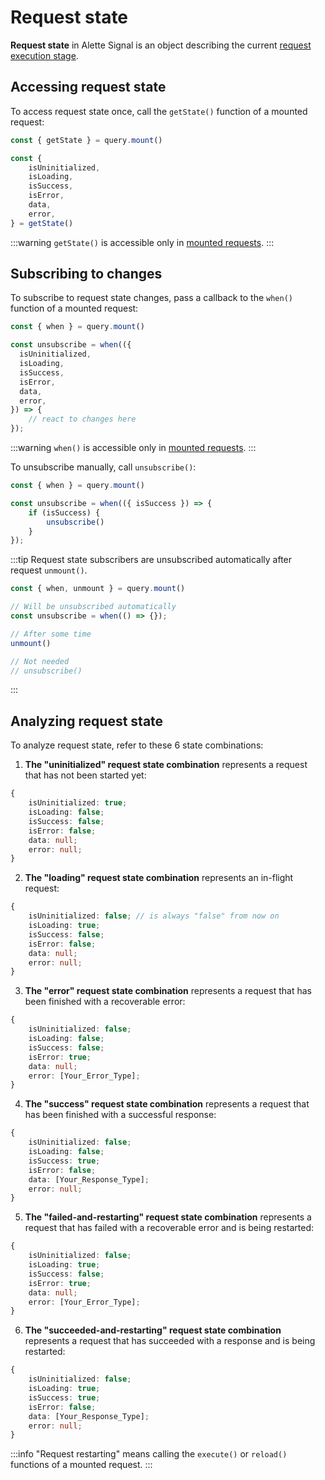 # Request state
**Request state** in Alette Signal is an object describing
the current [request execution stage](request-lifecycle.md).

## Accessing request state
To access request state once, call the `getState()` function
of a mounted request:
```ts
const { getState } = query.mount()

const {
    isUninitialized,
    isLoading,
    isSuccess,
    isError,
    data,
    error,
} = getState()
```
:::warning
`getState()` is accessible only in
[mounted requests](../getting-started/request-modes.md#mounted-request-mode).
:::

## Subscribing to changes
To subscribe to request state changes, pass a callback to the `when()` function
of a mounted request:
```ts
const { when } = query.mount()

const unsubscribe = when(({ 
  isUninitialized,
  isLoading,
  isSuccess,
  isError,
  data,
  error,
}) => {
    // react to changes here
});
```
:::warning
`when()` is accessible only in
[mounted requests](../getting-started/request-modes.md#mounted-request-mode).
:::

To unsubscribe manually, call `unsubscribe()`:
```ts
const { when } = query.mount()

const unsubscribe = when(({ isSuccess }) => {
    if (isSuccess) {
        unsubscribe()
    }
});
```

:::tip
Request state subscribers are unsubscribed automatically after request `unmount()`.
```ts
const { when, unmount } = query.mount()

// Will be unsubscribed automatically
const unsubscribe = when(() => {});

// After some time
unmount()

// Not needed
// unsubscribe()
```
:::

## Analyzing request state
To analyze request state, refer to these 6 state combinations:

1. **The "uninitialized" request state combination** represents a 
request that has not been started yet:
```ts
{
    isUninitialized: true;
    isLoading: false;
    isSuccess: false;
    isError: false;
    data: null;
    error: null;
}
```
2. **The "loading" request state combination** represents an
   in-flight request:
```ts
{
    isUninitialized: false; // is always "false" from now on
    isLoading: true;
    isSuccess: false;
    isError: false;
    data: null;
    error: null;
}
```
3. **The "error" request state combination** represents a
request that has been finished with a recoverable error:
```ts
{
    isUninitialized: false;
    isLoading: false;
    isSuccess: false;
    isError: true;
    data: null;
    error: [Your_Error_Type];
}
```
4. **The "success" request state combination** represents a
   request that has been finished with a successful response:
```ts
{
    isUninitialized: false;
    isLoading: false;
    isSuccess: true;
    isError: false;
    data: [Your_Response_Type];
    error: null;
}
```
5. **The "failed-and-restarting" request state combination** represents a
   request that has failed with a recoverable error and is being restarted:
```ts
{
    isUninitialized: false;
    isLoading: true;
    isSuccess: false;
    isError: true;
    data: null;
    error: [Your_Error_Type];
}
```
6. **The "succeeded-and-restarting" request state combination** represents a
   request that has succeeded with a response and is being restarted:
```ts
{
    isUninitialized: false;
    isLoading: true;
    isSuccess: true;
    isError: false;
    data: [Your_Response_Type];
    error: null;
}
```
:::info
"Request restarting" means calling the `execute()` or `reload()` functions of a 
mounted request.
:::
